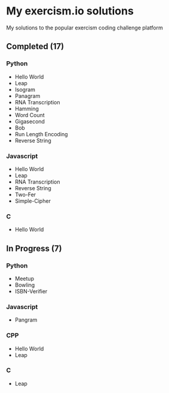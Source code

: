 # My exercism.io solutions
My solutions to the popular exercism coding challenge platform

## Completed (17)
### Python
* Hello World
* Leap
* Isogram
* Panagram
* RNA Transcription
* Hamming
* Word Count
* Gigasecond
* Bob
* Run Length Encoding
* Reverse String

### Javascript
* Hello World
* Leap
* RNA Transcription
* Reverse String
* Two-Fer
* Simple-Cipher

### C
* Hello World

## In Progress (7)
### Python
* Meetup
* Bowling
* ISBN-Verifier

### Javascript
* Pangram

### CPP
* Hello World
* Leap

### C
* Leap

